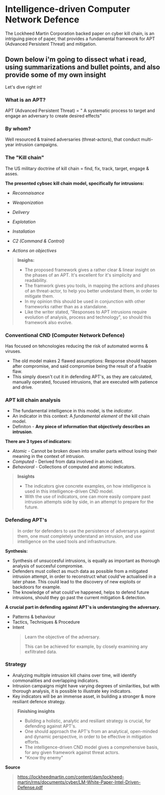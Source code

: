 # Intelligence-driven Computer Network Defence
The Lockheed Martin Corporation backed paper on cyber kill chain, is an intriguing piece of paper, that provides a fundamental framework for APT (Advanced Persistent Threat) and mitigation. 

## Down below i'm going to dissect what i read, using summarizations and bullet points, and also provide some of my own insight
Let's dive right in!

### What is an APT?
APT (Advanced Persistent Threat) = " A systematic process to target and engage an adversary to create desired effects"
### By whom? 
Well resourced & trained adversaries (threat-actors), that conduct multi-year intrusion campaigns.
### The "Kill chain"
The US military doctrine of kill chain = find, fix, track, target, engage & asses.

**The presented cybsec kill chain model, specifically for intrusions:**
- *Reconnaisance*

- *Weaponization*

- *Delivery*

- *Explotation*

- *Installation*

- *C2 (Command & Control)*

- *Actions on objectives*

>**Insighs:**
>
> - The proposed framework gives a rather clear & linear insight on the phases of an APT. It's excellent for it's simplicity and readability.
> - The framwork gives you tools, in mapping the actions and phases of an threat-actor, to help you better undestand them, in order to mitigate them.
> - In my opinion this should be used in conjunction with other frameworks rather than as a standalone.
> - Like the writer stated, "Responses to APT intrusions require evolution of analysis, process and technology", so should this framework also evolve.


### Conventional CND (Computer Network Defence)
Has focused on tehcnologies reducing the risk of automated worms & viruses.
- The old model makes 2 flawed assumptions: Response should happen after compromise, and said compromise being the result of a fixable flaw.
- This simply doesn't cut it in defending APT's, as they are calculated, manually operated, focused intrusions, that are executed with patience and drive.


### APT kill chain analysis
- The fundamental intelligence in this model, is the *indicator*.
- An indicator in this context: A *fundamental element* of the kill chain model.
- Definiton - **Any piece of information that objectively describes an intrusion**.

**There are 3 types of indicators:**
- *Atomic* - Cannot be broken down into smaller parts without losing their meaning in the context of intrusion.
- *Computed* - Derived from data involved in an incident.
- *Behavioral* - Collections of computed and atomic indicators.


>**Insights**
>
> - The indicators give concrete examples, on how intelligence is used in this intelligence-driven CND model.
> - With the use of indicators, one can more easily compare past intrusion attempts side by side, in an attempt to prepare for the future.


### Defending APT's
 > In order for defenders to use the persistence of adversarys against them, one must completely understand an intrusion, and use intelligence on the used tools and infrastructure.

**Synthesis:**
- Synthesis of unsuccesful intrusions, is equally as important as thorough analysis of succesful compromise.
- Defenders must collect as much data as possible from a mitigated intrusion attempt, in order to reconstruct what could've actualised in a later phase. This could lead to
  the discovery of new exploits or backdoors for example.
- The knowledge of what could've happened, helps to defend future intrusions, should they go past the current mitigation & detection.

**A crucial part in defending against APT's is understanging the adversary.**
- Patterns & behaviour
- Tactics, Techniques & Procedure
- Intent
  > Learn the objective of the adversary.
  >
  > This can be achieved for example, by closely examining any exfiltrated data.

### Strategy
- Analyzing multiple intrusion kill chains over time, will identify commonalities and overlapping indicators.
- Intrusion campaigns might have varying degrees of similarities, but with thorough analysis, it is possible to illustrate key indicators.
- Key indicators will be an immense asset, in building a stronger & more resiliant defence strategy.

>**Finishing insights**
>
> - Building a holistic, analytic and resiliant strategy is crucial, for defending against APT's.
> - One should approach the APT's from an analytical, open-minded and dynamic perspective, in order to be effective in mitigation efforts.
> - The intelligence-driven CND model gives a comprehensive basis, for any given framework against threat actors.
> - "Know thy enemy"




**Source**
> https://lockheedmartin.com/content/dam/lockheed-martin/rms/documents/cyber/LM-White-Paper-Intel-Driven-Defense.pdf
